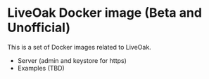 # LiveOak Docker image (Beta and Unofficial)

This is a set of Docker images related to LiveOak. 

- Server (admin and keystore for https)
- Examples (TBD) 


